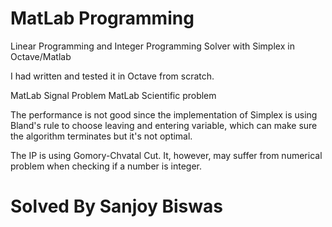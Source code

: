 MatLab Programming
============

Linear Programming and Integer Programming Solver with Simplex in Octave/Matlab

I had written and tested it in Octave from scratch.  

MatLab Signal Problem
MatLab Scientific problem

The performance is not good since the implementation of Simplex is using Bland's rule to choose leaving and entering variable, which can make sure the algorithm terminates but it's not optimal.


The IP is using Gomory-Chvatal Cut. It, however, may suffer from numerical problem when checking if a number is integer.

Solved By Sanjoy Biswas
==============================





